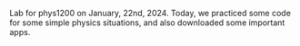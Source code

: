 Lab for phys1200 on January, 22nd, 2024. Today, we practiced some code for some simple physics situations, and also downloaded some important apps.

